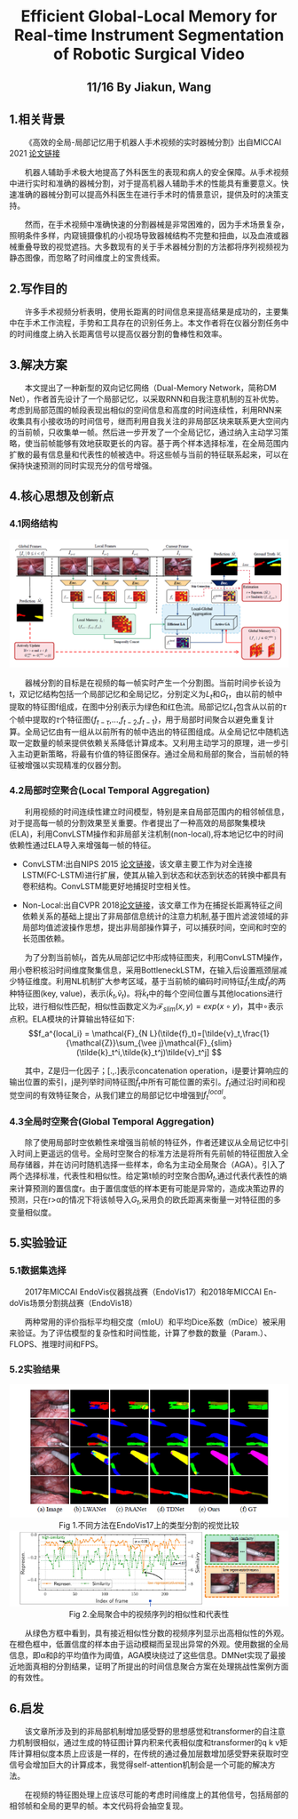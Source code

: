 # <center>Efficient Global-Local Memory for Real-time Instrument Segmentation of Robotic Surgical Video</center>
## <center>11/16 By Jiakun, Wang</center>

## 1.相关背景


&emsp;&emsp;《高效的全局-局部记忆用于机器人手术视频的实时器械分割》出自MICCAI 2021 [论文链接](https://arxiv.org/abs/2109.13593)


&emsp;&emsp;机器人辅助手术极大地提高了外科医生的表现和病人的安全保障。从手术视频中进行实时和准确的器械分割，对于提高机器人辅助手术的性能具有重要意义。快速准确的器械分割可以提高外科医生在进行手术时的情景意识，提供及时的决策支持。


&emsp;&emsp;然而，在手术视频中准确快速的分割器械是非常困难的，因为手术场景复杂，照明条件多样，内窥镜摄像机的小视场导致器械结构不完整和扭曲，以及血液或器械重叠导致的视觉遮挡。大多数现有的关于手术器械分割的方法都将序列视频视为静态图像，而忽略了时间维度上的宝贵线索。

## 2.写作目的


&emsp;&emsp;许多手术视频分析表明，使用长距离的时间信息来提高结果是成功的，主要集中在手术工作流程，手势和工具存在的识别任务上。本文作者将在仪器分割任务中的时间维度上纳入长距离信号以提高仪器分割的鲁棒性和效率。

## 3.解决方案


&emsp;&emsp;本文提出了一种新型的双向记忆网络（Dual-Memory Network，简称DM Net），作者首先设计了一个局部记忆，以采取RNN和自我注意机制的互补优势。考虑到局部范围的帧段表现出相似的空间信息和高度的时间连续性，利用RNN来收集具有小接收场的时间信号，继而利用自我关注的非局部区块来联系更大空间内的当前帧，只收集单一帧。然后进一步开发了一个全局记忆，通过纳入主动学习策略，使当前帧能够有效地获取更长的内容。基于两个样本选择标准，在全局范围内扩散的最有信息量和代表性的帧被选中。将这些帧与当前的特征联系起来，可以在保持快速预测的同时实现充分的信号增强。


## 4.核心思想及创新点


### 4.1网络结构

<center>
<img src = "./src/dual-memory_network_architecture.PNG">
</center>

&emsp;&emsp;器械分割的目标是在视频的每一帧实时产生一个分割图。当前时间步长设为t，双记忆结构包括一个局部记忆和全局记忆，分别定义为$L_t$和$G_t$，由以前的帧中提取的特征图f组成，在图中分别表示为绿色和红色流。局部记忆$L_t$包含从以前的$\tau$个帧中提取的$\tau$个特征图{$f_{t-\tau}$,...,$f_{t-2}$,$f_{t-1}$}，用于局部时间聚合以避免重复计算。全局记忆由有一组从以前所有的帧中选出的特征图组成。从全局记忆中随机选取一定数量的帧来提供依赖关系降低计算成本。又利用主动学习的原理，进一步引入主动更新策略，将最有价值的特征图保存。通过全局和局部的聚合，当前帧的特征被增强以实现精准的仪器分割。


### 4.2局部时空聚合(Local Temporal Aggregation)


&emsp;&emsp;利用视频的时间连续性建立时间模型，特别是来自局部范围内的相邻帧信息，对于提高每一帧的分割效果至关重要。作者提出了一种高效的局部聚集模块(ELA)，利用ConvLSTM操作和非局部关注机制(non-local),将本地记忆中的时间依赖性通过ELA导入来增强每一帧的特征。


- ConvLSTM:出自NIPS 2015 [论文链接](https://arxiv.org/abs/1506.04214)，该文章主要工作为对全连接LSTM(FC-LSTM)进行扩展，使其从输入到状态和状态到状态的转换中都具有卷积结构。ConvLSTM能更好地捕捉时空相关性。


- Non-Local:出自CVPR 2018[论文链接](https://arxiv.org/abs/1711.07971)，该文章工作为在捕捉长距离特征之间依赖关系的基础上提出了非局部信息统计的注意力机制,基于图片滤波领域的非局部均值滤波操作思想，提出非局部操作算子，可以捕获时间，空间和时空的长范围依赖。



&emsp;&emsp;为了分割当前帧$I_t$，首先从局部记忆中形成特征图夹，利用ConvLSTM操作，用小卷积核沿时间维度聚集信息，采用BottleneckLSTM，在输入后设置瓶颈层减少特征维度。利用NL机制扩大参考区域，基于当前帧的编码时间特征$\tilde{f}_t$生成$\tilde{f}_t$的两种特征图(key, value)，表示($\tilde{k}_t$,$\tilde{v}_t$)。将$\tilde{k}_t$中的每个空间位置与其他locations进行比较，进行相似性匹配，相似性函数定义为$\mathcal{F}_{slim}(x,y) = exp(x \circ y)$，其中$\circ$表示点积。ELA模块的计算输出特征如下:
$$f_a^{local_i} = \mathcal{F}_{N L}(\tilde{f}_t)=[\tilde{v}_t,\frac{1}{\mathcal{Z}}\sum_{\vee j}\mathcal{F}_{slim}(\tilde{k}_t^i,\tilde{k}_t^j)\tilde{v}_t^j] $$




&emsp;&emsp;其中，Z是归一化因子；[.,.]表示concatenation operation，i是要计算响应的输出位置的索引，j是列举时间特征图$\tilde{f}_t$中所有可能位置的索引。$f_t$通过沿时间和视觉空间的有效特征聚合，从我们建立的局部记忆中增强到$f_t^{local}$。


### 4.3全局时空聚合(Global Temporal Aggregation)


&emsp;&emsp;除了使用局部时空依赖性来增强当前帧的特征外，作者还建议从全局记忆中引入时间上更遥远的信号。全局时空聚合的标准方法是将所有先前帧的特征图放入全局存储器，并在访问时随机选择一些样本，命名为主动全局聚合（AGA）。引入了两个选择标准，代表性和相似性。给定第t帧的时空聚合图$\hat{M}_t$,通过代表代表性的熵来计算预测的置信度r。由于置信度低的样本更有可能是异常的，造成决策边界的预测，只在r>α的情况下将该帧导入$G_t$,采用负的欧氏距离来衡量一对特征图的多变量相似度。


## 5.实验验证


### 5.1数据集选择


&emsp;&emsp;2017年MICCAI EndoVis仪器挑战赛（EndoVis17）和2018年MICCAI En-doVis场景分割挑战赛（EndoVis18）


&emsp;&emsp;两种常用的评价指标平均相交度（mIoU）和平均Dice系数（mDice）被采用来验证。为了评估模型的复杂性和时间性能，计算了参数的数量（Param.）、FLOPS、推理时间和FPS。


### 5.2实验结果


<center><img src = "./src/fig1.PNG"></center>
<center>Fig 1.不同方法在EndoVis17上的类型分割的视觉比较</center>

<center><img src = "./src/fig2.PNG"></center>
<center>Fig 2.全局聚合中的视频序列的相似性和代表性</center>



&emsp;&emsp;从绿色方框中看到，具有接近相似性分数的视频序列显示出高相似性的外观。在橙色框中，低置信度的样本由于运动模糊而呈现出异常的外观。使用数据的全局信息，即α和β的平均值作为阈值，AGA模块绕过了这些信息。DMNet实现了最接近地面真相的分割结果，证明了所提出的时间信息聚合方案在处理挑战性案例方面的有效性。

## 6.启发


&emsp;&emsp;该文章所涉及到的非局部机制增加感受野的思想感觉和transformer的自注意力机制很相似，通过生成的特征图计算内积来代表相似度和transformer的q k v矩阵计算相似度本质上应该是一样的，在传统的通过叠加层数增加感受野来获取时空信号会增加巨大的计算成本，我觉得self-attention机制会是一个可能的解决方法。


&emsp;&emsp;在视频的特征图处理上应该尽可能的考虑时间维度上的其他信号，包括局部的相邻帧和全局的更早的帧。本文代码将会抽空复现。





